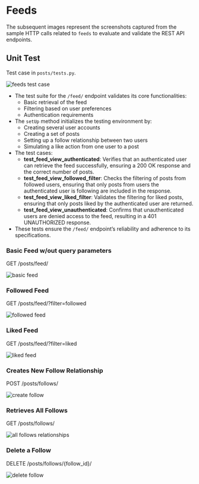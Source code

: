 # Feeds

The subsequent images represent the screenshots captured from the sample HTTP calls related to `feeds` to evaluate and validate the REST API endpoints. 

## Unit Test

Test case in `posts/tests.py`.

![feeds test case](https://drive.google.com/uc?id=17HwP6pvgaq88A-M4j07uSZO2kQR5O2pA)

- The test suite for the `/feed/` endpoint validates its core functionalities:
  - Basic retrieval of the feed
  - Filtering based on user preferences
  - Authentication requirements
- The `setUp` method initializes the testing environment by:
  - Creating several user accounts
  - Creating a set of posts
  - Setting up a follow relationship between two users
  - Simulating a like action from one user to a post
- The test cases:
  - **test_feed_view_authenticated**: Verifies that an authenticated user can retrieve the feed successfully, ensuring a 200 OK response and the correct number of posts.
  - **test_feed_view_followed_filter**: Checks the filtering of posts from followed users, ensuring that only posts from users the authenticated user is following are included in the response.
  - **test_feed_view_liked_filter**: Validates the filtering for liked posts, ensuring that only posts liked by the authenticated user are returned.
  - **test_feed_view_unauthenticated**: Confirms that unauthenticated users are denied access to the feed, resulting in a 401 UNAUTHORIZED response.
- These tests ensure the `/feed/` endpoint’s reliability and adherence to its specifications.


### Basic Feed w/out query parameters

GET /posts/feed/

![basic feed](https://drive.google.com/uc?id=1isdDlDDeHhS2ORQP6YVRMx66eOWX2C2H)


### Followed Feed

GET /posts/feed/?filter=followed

![followed feed](https://drive.google.com/uc?id=1IPyhsKDhJ_CaWxxkPmjcRR65TFRVBWts)


### Liked Feed

GET /posts/feed/?filter=liked


![liked feed](https://drive.google.com/uc?id=1RLmCZTuoeyPkyF1tAgACj3scjn6aomJy)


### Creates New Follow Relationship

POST /posts/follows/

![create follow](https://drive.google.com/uc?id=1BZXwSFYKRLU7pY40fml9r1YzAs3J1ZlQ)

### Retrieves All Follows

GET /posts/follows/

![all follows relationships](https://drive.google.com/uc?id=1hl483pGPvrSGLAqc7vMqhbnSZy3mFAUG)


### Delete a Follow

DELETE /posts/follows/{follow_id}/

![delete follow](https://drive.google.com/uc?id=1hl483pGPvrSGLAqc7vMqhbnSZy3mFAUG)

